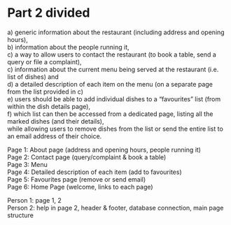 # Part 2 divided

a) generic information about the restaurant (including address and opening hours),  
b) information about the people running it,  
c) a way to allow users to contact the restaurant (to book a table, send a query or file a complaint),  
c) information about the current menu being served at the restaurant (i.e. list of dishes) and  
d) a detailed description of each item on the menu (on a separate page from the list provided in c)  
e) users should be able to add individual dishes to a “favourites” list (from within the dish details page),  
f) which list can then be accessed from a dedicated page, listing all the marked dishes (and their details),  
while allowing users to remove dishes from the list or send the entire list to an email address of their
choice.  

Page 1: About page (address and opening hours, people running it)  
Page 2: Contact page (query/complaint & book a table)  
Page 3: Menu  
Page 4: Detailed description of each item (add to favourites)  
Page 5: Favourites page (remove or send email)  
Page 6: Home Page (welcome, links to each page)  

Person 1: page 1, 2  
Person 2: help in page 2, header & footer, database connection, main page structure  

